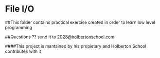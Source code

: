 # File I/O

##This folder contains practical exercise created in order to learn low level programming

##Questions ?? send it to 2028@holbertonschool.com

####This project is mantained by his propietary and Holberton School contributes with it
